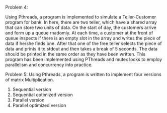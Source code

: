 Problem 4:

Using Pthreads, a program is implemented to simulate a Teller-Customer program for bank. In here, there are two teller, which have a shared array that can store two units of data. On the start of day, the customers arrive and form up a queue rnadomly. At each time, a customer at the front of queue inspects if there is an empty slot in the array and writes the piece of data if he/she finds one. After that one of the free teller selects the piece of data and prints it to stdout and then takes a break of 5 seconds. The data should be printed in the same order as they have been written. This program has been implemented using PThreads and mutex locks to employ parallelism and concurrency into practice.

Problem 5:
Using Pthreads, a program is written to implement four versions of matrix Multiplication.
1. Sequential version
2. Sequential optimized version
3. Parallel version
4. Parallel optimized version
